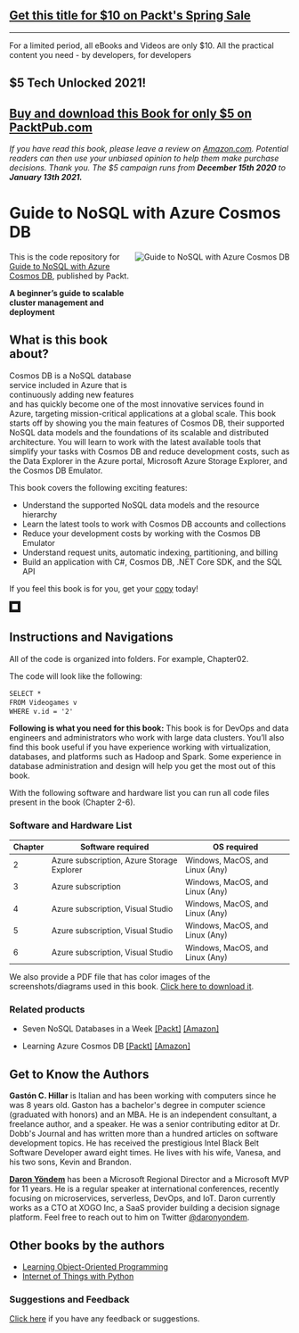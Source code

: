## [Get this title for $10 on Packt's Spring Sale](https://www.packt.com/B12330?utm_source=github&utm_medium=packt-github-repo&utm_campaign=spring_10_dollar_2022)
-----
For a limited period, all eBooks and Videos are only $10. All the practical content you need \- by developers, for developers

## $5 Tech Unlocked 2021!
[Buy and download this Book for only $5 on PacktPub.com](https://www.packtpub.com/product/guide-to-nosql-with-azure-cosmos-db/9781789612899)
-----
*If you have read this book, please leave a review on [Amazon.com](https://www.amazon.com/gp/product/1789612896).     Potential readers can then use your unbiased opinion to help them make purchase decisions. Thank you. The $5 campaign         runs from __December 15th 2020__ to __January 13th 2021.__*

# Guide to NoSQL with Azure Cosmos DB

<a href="https://www.packtpub.com/big-data-and-business-intelligence/guide-nosql-azure-cosmos-db#utm_source=github&utm_medium=repository&utm_campaign=9781789612899"><img src="https://dz13w8afd47il.cloudfront.net/sites/default/files/imagecache/ppv4_main_book_cover/9781789612899.png" alt="Guide to NoSQL with Azure Cosmos DB" height="256px" align="right"></a>

This is the code repository for [Guide to NoSQL with Azure Cosmos DB](https://www.packtpub.com/big-data-and-business-intelligence/guide-nosql-azure-cosmos-db#utm_source=github&utm_medium=repository&utm_campaign=9781789612899), published by Packt.

**A beginner’s guide to scalable cluster management and deployment**

## What is this book about?
Cosmos DB is a NoSQL database service included in Azure that is continuously adding new features and has quickly become one of the most innovative services found in Azure, targeting mission-critical applications at a global scale. This book starts off by showing you the main features of Cosmos DB, their supported NoSQL data models and the foundations of its scalable and distributed architecture. You will learn to work with the latest available tools that simplify your tasks with Cosmos DB and reduce development costs, such as the Data Explorer in the Azure portal, Microsoft Azure Storage Explorer, and the Cosmos DB Emulator.

This book covers the following exciting features: 
* Understand the supported NoSQL data models and the resource hierarchy
* Learn the latest tools to work with Cosmos DB accounts and collections
* Reduce your development costs by working with the Cosmos DB Emulator
* Understand request units, automatic indexing, partitioning, and billing
* Build an application with C#, Cosmos DB, .NET Core SDK, and the SQL API

If you feel this book is for you, get your [copy](https://www.amazon.com/dp/1789137381) today!

<a href="https://www.packtpub.com/?utm_source=github&utm_medium=banner&utm_campaign=GitHubBanner"><img src="https://raw.githubusercontent.com/PacktPublishing/GitHub/master/GitHub.png" 
alt="https://www.packtpub.com/" border="5" /></a>


## Instructions and Navigations
All of the code is organized into folders. For example, Chapter02.

The code will look like the following:
```
SELECT *
FROM Videogames v
WHERE v.id = '2'
```

**Following is what you need for this book:**
This book is for DevOps and data engineers and administrators who work with large data clusters. You’ll also find this book useful if you have experience working with virtualization, databases, and platforms such as Hadoop and Spark. Some experience in database administration and design will help you get the most out of this book.

With the following software and hardware list you can run all code files present in the book (Chapter 2-6).

### Software and Hardware List

| Chapter  | Software required                   | OS required                        |
| -------- | ------------------------------------| -----------------------------------|
| 2        |Azure subscription, Azure Storage Explorer                      | Windows, MacOS, and Linux (Any) |
| 3        |Azure subscription            | Windows, MacOS, and Linux (Any) |
| 4        | Azure subscription, Visual Studio             | Windows, MacOS, and Linux (Any) |
| 5        | Azure subscription, Visual Studio            | Windows, MacOS, and Linux (Any) |
| 6        | Azure subscription, Visual Studio             | Windows, MacOS, and Linux (Any) |



We also provide a PDF file that has color images of the screenshots/diagrams used in this book. [Click here to download it](https://www.packtpub.com/sites/default/files/downloads/9781789612899_ColorImages.pdf).

### Related products 
* Seven NoSQL Databases in a Week [[Packt]](https://www.packtpub.com/big-data-and-business-intelligence/seven-nosql-databases-week#utm_source=github&utm_medium=repository&utm_campaign=9781787288867) [[Amazon]](https://www.amazon.com/dp/1787288862)

* Learning Azure Cosmos DB [[Packt]](https://www.packtpub.com/big-data-and-business-intelligence/learning-azure-cosmos-db#utm_source=github&utm_medium=repository&utm_campaign=9781788476171) [[Amazon]](https://www.amazon.com/dp/1788476174)

## Get to Know the Authors
**Gastón C. Hillar** is Italian and has been working with computers since he was 8 years old.
Gaston has a bachelor's degree in computer science (graduated with honors) and an MBA.
He is an independent consultant, a freelance author, and a speaker.
He was a senior contributing editor at Dr. Dobb's Journal and has written more than a
hundred articles on software development topics. He has received the prestigious Intel
Black Belt Software Developer award eight times.
He lives with his wife, Vanesa, and his two sons, Kevin and Brandon.

**[Daron Yöndem](http://daron.me/)** has been a Microsoft Regional Director and a Microsoft MVP for 11 years.
He is a regular speaker at international conferences, recently focusing on microservices,
serverless, DevOps, and IoT. Daron currently works as a CTO at XOGO Inc, a SaaS provider building a decision
signage platform. Feel free to reach out to him on Twitter [@daronyondem](https://twitter.com/daronyondem).


## Other books by the authors
* [Learning Object-Oriented Programming](https://www.packtpub.com/application-development/learning-object-oriented-programming#utm_source=github&utm_medium=repository&utm_campaign=9781785289637)
* [Internet of Things with Python](https://www.packtpub.com/hardware-and-creative/internet-things-python#utm_source=github&utm_medium=repository&utm_campaign=9781785881381)

### Suggestions and Feedback
[Click here](https://docs.google.com/forms/d/e/1FAIpQLSdy7dATC6QmEL81FIUuymZ0Wy9vH1jHkvpY57OiMeKGqib_Ow/viewform) if you have any feedback or suggestions.
